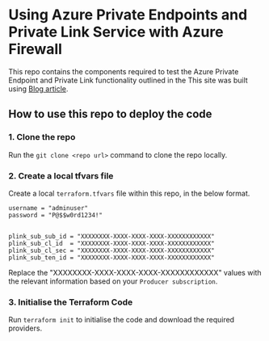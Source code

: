 # Using Azure Private Endpoints and Private Link Service with Azure Firewall

This repo contains the components required to test the Azure Private Endpoint and Private Link functionality outlined in the This site was built using [Blog article](https://namitjagtiani.com/2020/02/14/azure-private-link-udr-support-public-preview/).

## How to use this repo to deploy the code

### 1. Clone the repo

Run the `git clone <repo url>` command to clone the repo locally.

### 2. Create a local tfvars file

Create a local `terraform.tfvars` file within this repo, in the below format.

```hcl
username = "adminuser"
password = "P@$$w0rd1234!"


plink_sub_sub_id = "XXXXXXXX-XXXX-XXXX-XXXX-XXXXXXXXXXXX"
plink_sub_cl_id  = "XXXXXXXX-XXXX-XXXX-XXXX-XXXXXXXXXXXX"
plink_sub_cl_sec = "XXXXXXXX-XXXX-XXXX-XXXX-XXXXXXXXXXXX"
plink_sub_ten_id = "XXXXXXXX-XXXX-XXXX-XXXX-XXXXXXXXXXXX"
```

Replace the "XXXXXXXX-XXXX-XXXX-XXXX-XXXXXXXXXXXX" values with the relevant information based on your `Producer subscription`.

### 3. Initialise the Terraform Code

Run `terraform init` to initialise the code and download the required providers.